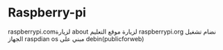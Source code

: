 
# Raspberry-pi
raspberrypi.comلزيارة about 
لزيارة موقع التعليم raspberrypi.org
نضام تشغيل الجهاز raspdian os   مبني على debin(publicforweb) 
